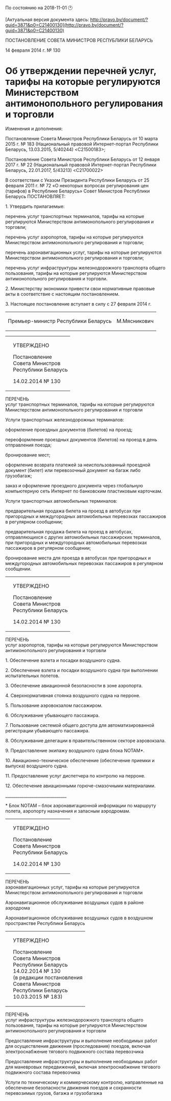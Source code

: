 По состоянию на 2018-11-01 &#x1F550;

[Актуальная версия документа здесь: http://pravo.by/document/?guid=3871&p0=C21400130](http://pravo.by/document/?guid=3871&p0=C21400130)

<p>ПОСТАНОВЛЕНИЕ СОВЕТА МИНИСТРОВ РЕСПУБЛИКИ БЕЛАРУСЬ</p>
<p>14 февраля 2014 г. № 130</p>
<h1>Об утверждении перечней услуг, тарифы на которые регулируются Министерством антимонопольного регулирования и торговли</h1>
<p>Изменения и дополнения:</p>
<p>Постановление Совета Министров Республики Беларусь от 10 марта 2015 г. № 183 (Национальный правовой Интернет-портал Республики Беларусь, 13.03.2015, 5/40244) &lt;C21500183&gt;;</p>
<p>Постановление Совета Министров Республики Беларусь от 12 января 2017 г. № 22 (Национальный правовой Интернет-портал Республики Беларусь, 22.01.2017, 5/43213) &lt;C21700022&gt;</p>
<p></p>
<p>В соответствии с Указом Президента Республики Беларусь от 25 февраля 2011 г. № 72 «О некоторых вопросах регулирования цен (тарифов) в Республике Беларусь» Совет Министров Республики Беларусь ПОСТАНОВЛЯЕТ:</p>
<p>1. Утвердить прилагаемые:</p>
<p>перечень услуг транспортных терминалов, тарифы на которые регулируются Министерством антимонопольного регулирования и торговли;</p>
<p>перечень услуг аэропортов, тарифы на которые регулируются Министерством антимонопольного регулирования и торговли;</p>
<p>перечень аэронавигационных услуг, тарифы на которые регулируются Министерством антимонопольного регулирования и торговли;</p>
<p>перечень услуг инфраструктуры железнодорожного транспорта общего пользования, тарифы на которые регулируются Министерством антимонопольного регулирования и торговли.</p>
<p>2. Министерству экономики привести свои нормативные правовые акты в соответствие с настоящим постановлением.</p>
<p>3. Настоящее постановление вступает в силу с 27 февраля 2014 г.</p>
<p></p>
<table><tr>
<td><p>Премьер-министр Республики Беларусь</p></td>
<td><p>М.Мясникович</p></td>
</tr></table>
<p></p>
<table><tr>
<td><p></p></td>
<td>
<p>УТВЕРЖДЕНО</p>
<p>Постановление <br>Совета Министров<br>Республики Беларусь</p>
<p>14.02.2014 № 130</p>
</td>
</tr></table>
<p>ПЕРЕЧЕНЬ<br>услуг транспортных терминалов, тарифы на которые регулируются Министерством антимонопольного регулирования и торговли</p>
<p>Услуги транспортных железнодорожных терминалов:</p>
<p>оформление проездных документов (билетов) на проезд;</p>
<p>переоформление проездных документов (билетов) на проезд в день отправления поезда;</p>
<p>бронирование мест;</p>
<p>оформление возврата платежей за неиспользованный проездной документ (билет) или перевозочный документ на багаж либо грузобагаж;</p>
<p>заказ и оформление проездного документа через глобальную компьютерную сеть Интернет по банковским пластиковым карточкам.</p>
<p>Услуги транспортных автомобильных терминалов:</p>
<p>предварительная продажа билета на проезд в автобусах при пригородных и междугородных автомобильных перевозках пассажиров в регулярном сообщении;</p>
<p>предварительная продажа билета на проезд в автобусах, отправляющихся с других автомобильных пассажирских терминалов, при пригородных и междугородных автомобильных перевозках пассажиров в регулярном сообщении;</p>
<p>бронирование места для проезда в автобусах при пригородных и междугородных автомобильных перевозках пассажиров в регулярном сообщении.</p>
<p></p>
<table><tr>
<td><p></p></td>
<td>
<p>УТВЕРЖДЕНО</p>
<p>Постановление <br>Совета Министров<br>Республики Беларусь</p>
<p>14.02.2014 № 130</p>
</td>
</tr></table>
<p>ПЕРЕЧЕНЬ<br>услуг аэропортов, тарифы на которые регулируются Министерством антимонопольного регулирования и торговли</p>
<p>1. Обеспечение взлета и посадки воздушного судна.</p>
<p>2. Обеспечение взлета и посадки воздушного судна при выполнении испытательных полетов.</p>
<p>3. Обеспечение авиационной безопасности в зоне аэропорта.</p>
<p>4. Сверхнормативная стоянка воздушного судна на перроне.</p>
<p>5. Пользование аэровокзалом пассажиром.</p>
<p>6. Обслуживание убывающего пассажира.</p>
<p>7. Пользование системой общего доступа для автоматизированной регистрации убывающего пассажира.</p>
<p>8. Обслуживание делегации в правительственном секторе аэровокзала.</p>
<p>9. Предоставление экипажу воздушного судна блока NОТАМ*.</p>
<p>10. Авиационно-техническое обеспечение (обеспечение приемки и выпуска) воздушного судна.</p>
<p>11. Предоставление услуг диспетчера по контролю на перроне.</p>
<p>12. Обеспечение авиационными горюче-смазочными материалами.</p>
<p>______________________________</p>
<p>* Блок NОТАМ – блок аэронавигационной информации по маршруту полета, аэропорту назначения и запасным аэродромам.</p>
<table><tr>
<td><p></p></td>
<td>
<p>УТВЕРЖДЕНО</p>
<p>Постановление <br>Совета Министров<br>Республики Беларусь</p>
<p>14.02.2014 № 130</p>
</td>
</tr></table>
<p>ПЕРЕЧЕНЬ<br>аэронавигационных услуг, тарифы на которые регулируются Министерством антимонопольного регулирования и торговли</p>
<p>Аэронавигационное обслуживание воздушных судов в районе аэродрома</p>
<p>Аэронавигационное обслуживание воздушных судов в воздушном пространстве Республики Беларусь</p>
<p></p>
<table><tr>
<td><p></p></td>
<td>
<p>УТВЕРЖДЕНО</p>
<p>Постановление <br>Совета Министров<br>Республики Беларусь<br>14.02.2014 № 130<br>(в редакции постановления <br>Совета Министров <br>Республики Беларусь<br>10.03.2015 № 183)</p>
</td>
</tr></table>
<p>ПЕРЕЧЕНЬ<br>услуг инфраструктуры железнодорожного транспорта общего пользования, тарифы на которые регулируются Министерством антимонопольного регулирования и торговли</p>
<p>Предоставление инфраструктуры и выполнение необходимых работ для осуществления движения (проследования) поездов, включая электроснабжение тягового подвижного состава перевозчика</p>
<p>Предоставление инфраструктуры и выполнение необходимых работ для маневровых передвижений, включая электроснабжение тягового подвижного состава перевозчика</p>
<p>Услуги по техническому и коммерческому контролю, направленные на обеспечение безопасности движения поездов и сохранности перевозимых грузов, багажа и грузобагажа</p>
<p></p>